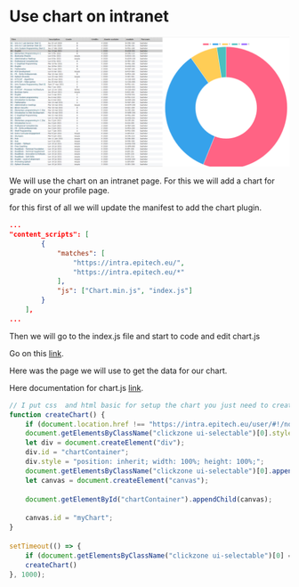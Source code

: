 # Use chart on intranet

<img src="../imgs/exemple.PNG">

We will use the chart on an intranet page. For this we will add a chart for grade on your profile page.

for this first of all we will update the manifest to add the chart plugin.

```json 
...
"content_scripts": [
        {
            "matches": [
                "https://intra.epitech.eu/",
                "https://intra.epitech.eu/*"
            ],
            "js": ["Chart.min.js", "index.js"]
        }
    ],
...
```

Then we will go to the index.js file and start to code and edit chart.js

Go on this [link](https://intra.epitech.eu/user/#!/notes/all).

Here was the page we will use to get the data for our chart.

Here documentation for chart.js [link](https://www.chartjs.org/docs/latest/samples/other-charts/doughnut.html).

```javascript
// I put css  and html basic for setup the chart you just need to create chart and data
function createChart() {
    if (document.location.href !== "https://intra.epitech.eu/user/#!/notes/all") return;
    document.getElementsByClassName("clickzone ui-selectable")[0].style = "display: flex; flex-direction: row; flex-wrap: nowrap; justify-content: center; align-items: stretch;";
    let div = document.createElement("div");
    div.id = "chartContainer";
    div.style = "position: inherit; width: 100%; height: 100%;";  
    document.getElementsByClassName("clickzone ui-selectable")[0].appendChild(div);
    let canvas = document.createElement("canvas");

    document.getElementById("chartContainer").appendChild(canvas);

    canvas.id = "myChart";
}

setTimeout(() => {
    if (document.getElementsByClassName("clickzone ui-selectable")[0] === undefined) return;
    createChart()
}, 1000);

```